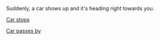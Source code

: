Suddenly, a car shows up and it's heading right towards you.


[Car stops](car-stops/car-stops.md)

[Car passes by](car-passes-by/car/passes-by.md)